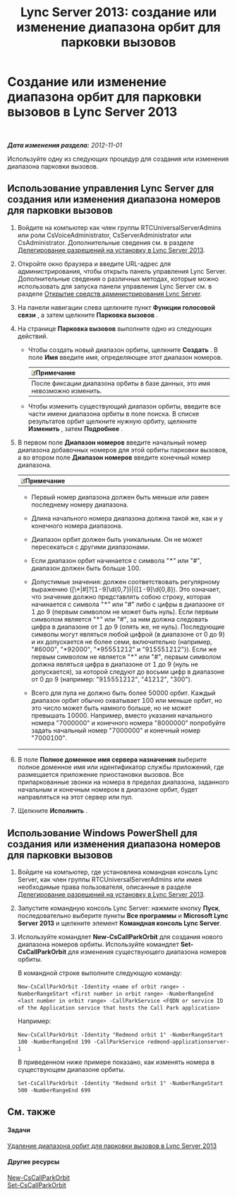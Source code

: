 ﻿---
title: 'Lync Server 2013: создание или изменение диапазона орбит для парковки вызовов'
TOCTitle: Создание или изменение диапазона орбит для парковки вызовов
ms:assetid: 549ec118-eee5-4333-9416-80929ec057e0
ms:mtpsurl: https://technet.microsoft.com/ru-ru/library/Gg398361(v=OCS.15)
ms:contentKeyID: 49309789
ms.date: 05/19/2016
mtps_version: v=OCS.15
ms.translationtype: HT
---

# Создание или изменение диапазона орбит для парковки вызовов в Lync Server 2013

 

_**Дата изменения раздела:** 2012-11-01_

Используйте одну из следующих процедур для создания или изменения диапазона парковки вызовов.

## Использование управления Lync Server для создания или изменения диапазона номеров для парковки вызовов

1.  Войдите на компьютер как член группы RTCUniversalServerAdmins или роли CsVoiceAdministrator, CsServerAdministrator или CsAdministrator. Дополнительные сведения см. в разделе [Делегирование разрешений на установку в Lync Server 2013](lync-server-2013-delegate-setup-permissions.md).

2.  Откройте окно браузера и введите URL-адрес для администрирования, чтобы открыть панель управления Lync Server. Дополнительные сведения о различных методах, которые можно использовать для запуска панели управления Lync Server см. в разделе [Открытие средств администрирования Lync Server](lync-server-2013-open-lync-server-administrative-tools.md).

3.  На панели навигации слева щелкните пункт **Функции голосовой связи** , а затем щелкните **Парковка вызовов** .

4.  На странице **Парковка вызовов** выполните одно из следующих действий.
    
      - Чтобы создать новый диапазон орбиты, щелкните **Создать** . В поле **Имя** введите имя, определяющее этот диапазон номеров.
        
        <table>
        <thead>
        <tr class="header">
        <th><img src="images/Gg398412.note(OCS.15).gif" title="note" alt="note" />Примечание</th>
        </tr>
        </thead>
        <tbody>
        <tr class="odd">
        <td>После фиксации диапазона орбиты в базе данных, это имя невозможно изменить.</td>
        </tr>
        </tbody>
        </table>
    
      - Чтобы изменить существующий диапазон орбиты, введите все части имени диапазона орбиты в поле поиска. В списке результатов орбит щелкните нужную орбиту, щелкните **Изменить** , затем **Подробнее** .

5.  В первом поле **Диапазон номеров** введите начальный номер диапазона добавочных номеров для этой орбиты парковки вызовов, а во втором поле **Диапазон номеров** введите конечный номер диапазона.
    
    <table>
    <colgroup>
    <col style="width: 100%" />
    </colgroup>
    <thead>
    <tr class="header">
    <th><img src="images/Gg398412.note(OCS.15).gif" title="note" alt="note" />Примечание</th>
    </tr>
    </thead>
    <tbody>
    <tr class="odd">
    <td><ul>
    <li><p>Первый номер диапазона должен быть меньше или равен последнему номеру диапазона.</p></li>
    <li><p>Длина начального номера диапазона должна такой же, как и у конечного номера диапазона.</p></li>
    <li><p>Диапазон орбит должен быть уникальным. Он не может пересекаться с другими диапазонами.</p></li>
    <li><p>Если диапазон орбит начинается с символа &quot;*&quot; или &quot;#&quot;, диапазон должен быть больше 100.</p></li>
    <li><p>Допустимые значения: должен соответствовать регулярному выражению ([\*|#]?[1-9]\d{0,7})|([1-9]\d{0,8}). Это означает, что значение должно представлять собою строку, которая начинается с символа &quot;*&quot; или &quot;#&quot; либо с цифры в диапазоне от 1 до 9 (первым символом не может быть нуль). Если первым символом является &quot;*&quot; или &quot;#&quot;, за ним должна следовать цифра в диапазоне от 1 до 9 (опять же, не нуль). Последующие символы могут являться любой цифрой (в диапазоне от 0 до 9) и их допускается не более семи, включительно (например, &quot;#6000&quot;, &quot;*92000&quot;, &quot;*95551212&quot; и &quot;915551212&quot;)). Если же первым символом не является &quot;*&quot; или &quot;#&quot;, первым символом должна являться цифра в диапазоне от 1 до 9 (нуль не допускается), за которой следуют до восьми цифр в диапазоне от 0 до 9 (например: &quot;915551212&quot;, &quot;41212&quot;, &quot;300&quot;).</p></li>
    <li><p>Всего для пула не должно быть более 50000 орбит. Каждый диапазон орбит обычно охватывает 100 или меньше орбит, но это число может быть намного больше, но не может превышать 10000. Например, вместо указания начального номера &quot;7000000&quot; и конечного номера &quot;8000000&quot; попробуйте задать начальный номер &quot;7000000&quot; и конечный номер &quot;7000100&quot;.</p></li>
    </ul></td>
    </tr>
    </tbody>
    </table>


6.  В поле **Полное доменное имя сервера назначения** выберите полное доменное имя или идентификатор службы приложений, где размещается приложение приостановки вызовов. Все припаркованные звонки на номера в пределах диапазона, заданного начальным и конечным номером в диапазоне орбит, будет направляться на этот сервер или пул.

7.  Щелкните **Исполнить** .

## Использование Windows PowerShell для создания или изменения диапазона номеров для парковки вызовов

1.  Войдите на компьютер, где установлена командная консоль Lync Server, как член группы RTCUniversalServerAdmins или имея необходимые права пользователя, описанные в разделе [Делегирование разрешений на установку в Lync Server 2013](lync-server-2013-delegate-setup-permissions.md).

2.  Запустите командную консоль Lync Server: нажмите кнопку **Пуск**, последовательно выберите пункты **Все программы** и **Microsoft Lync Server 2013** и щелкните элемент **Командная консоль Lync Server**.

3.  Используйте командлет **New-CsCallParkOrbit** для создания нового диапазона номеров орбиты. Используйте командлет **Set-CsCallParkOrbit** для изменения существующего диапазона номеров орбиты.
    
    В командной строке выполните следующую команду:
    
        New-CsCallParkOrbit -Identity <name of orbit range> -NumberRangeStart <first number in orbit range> -NumberRangeEnd <last number in orbit range> -CallParkService <FQDN or service ID of the Application service that hosts the Call Park application>
    
    Например:
    
        New-CsCallParkOrbit -Identity "Redmond orbit 1" -NumberRangeStart 100 -NumberRangeEnd 199 -CallParkService redmond-applicationserver-1
    
    В приведенном ниже примере показано, как изменять номера в существующем диапазоне орбиты.
    
        Set-CsCallParkOrbit -Identity "Redmond orbit 1" -NumberRangeStart 500 -NumberRangeEnd 699

## См. также

#### Задачи

[Удаление диапазона орбит для парковки вызовов в Lync Server 2013](lync-server-2013-delete-a-call-park-orbit-range.md)  

#### Другие ресурсы

[New-CsCallParkOrbit](new-cscallparkorbit.md)  
[Set-CsCallParkOrbit](set-cscallparkorbit.md)

